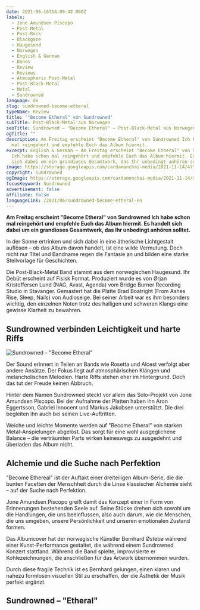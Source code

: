 ```yaml
---
date: 2021-06-16T14:09:42.000Z
labels:
  - Jone Amundsen Piscopo
  - Post-Metal
  - Post-Rock
  - Blackgaze
  - Haugesund
  - Norwegen
  - English & German
  - Bands
  - Review
  - Reviews
  - Atmospheric Post-Metal
  - Post-Black-Metal
  - Metal
  - Sundrowned
language: de
slug: sundrowned-become-etheral
typeName: Review
title: '"Become Etheral" von Sundrowned'
subTitle: Post-Black-Metal aus Norwegen
seoTitle: Sundrowned – "Become Etheral" – Post-Black-Metal aus Norwegen
ogTitle: ""
description: Am Freitag erscheint "Become Etheral" von Sundrowned Ich habe schon
  mal reingehört und empfehle Euch das Album hiermit.
excerpt: English & German – Am Freitag erscheint "Become Etheral" von Sundrowned
  Ich habe schon mal reingehört und empfehle Euch das Album hiermit. Es handelt
  sich dabei um ein grandioses Gesamtwerk, das Ihr unbedingt anhören solltet.
image: https://storage.googleapis.com/cardamonchai-media/2021-11-14/473924-imagine-0878b8_067cb7_1440_1080/640.webp
copyright: Sundrowned
ogImage: https://storage.googleapis.com/cardamonchai-media/2021-11-14/sundrowned-fb-imagine-0868a8_087cb6_1200_628/640.webp
focusKeyword: Sundrowned
advertisement: false
affiliate: false
languageLink: /2021/06/sundrowned-become-etheral-en
---
```


**Am Freitag erscheint "Become Etheral" von Sundrowned Ich habe schon mal reingehört und empfehle Euch das Album hiermit. Es handelt sich dabei um ein grandioses Gesamtwerk, das Ihr unbedingt anhören solltet.**

In der Sonne ertrinken und sich dabei in eine ätherische Lichtgestalt auflösen – ob das Album davon handelt, ist eine wilde Vermutung. Doch nicht nur Titel und Bandname regen die Fantasie an und bilden eine starke Steilvorlage für Geschichten.

Die Post-Black-Metal Band stammt aus dem norwegischen Haugesund. Ihr Debüt erscheint auf Fisisk Format. Produziert wurde es von Ørjan Kristoffersen Lund (NAG, Avast, Agenda) vom Bridge Burner Recording Studio in Stavanger. Gemastert hat die Platte Brad Boatright (From Ashes Rise, Sleep, Nails) von Audioseige. Bei seiner Arbeit war es ihm besonders wichtig, den einzelnen Noten trotz des halligen und schweren Klangs eine gewisse Klarheit zu bewahren.

## Sundrowned verbinden Leichtigkeit und harte Riffs

![Sundrowned – "Become Etheral"](https://storage.googleapis.com/cardamonchai-media/2021-11-14/708576-imagine-48b8f8_60bfef_1440_1440/640.webp 'Sundrowned – "Become Etheral"')

Der Sound erinnert in Teilen an Bands wie Rosetta und Alcest verfolgt aber andere Ansätze. Der Fokus liegt auf atmosphärischen Klängen und melancholischen Melodien. Harte Riffs stehen eher im Hintergrund. Doch das tut der Freude keinen Abbruch.

Hinter dem Namen Sundrowned steckt vor allem das Solo-Projekt von Jone Amundsen Piscopo. Bei der Aufnahme der Platten haben ihn Aron Eggertsson, Gabriel Innocent und Markus Jakobsen unterstützt. Die drei begleiten ihn auch bei seinen Live-Auftritten.

Weiche und leichte Momente werden auf "Become Etheral" von starken Metal-Anspielungen abgelöst. Das sorgt für eine wohl ausgeglichene Balance – die verträumten Parts wirken keineswegs zu ausgedehnt und überladen das Album nicht.

## Alchemie und die Suche nach Perfektion

"Become Ethereal" ist der Auftakt einer dreiteiligen Album-Serie, die die bunten Facetten der Menschheit durch die Linse klassischer Alchemie sieht – auf der Suche nach Perfektion.

Jone Amundsen Piscopo greift damit das Konzept einer in Form von Erinnerungen bestehenden Seele auf. Seine Stücke drehen sich sowohl um die Handlungen, die uns beeinflussen, also auch darum, wie die Menschen, die uns umgeben, unsere Persönlichkeit und unseren emotionalen Zustand formen.

Das Albumcover hat der norwegische Künstler Bernhard Østebø während einer Kunst-Performance gestaltet, die während einem Sundrowned Konzert stattfand. Während die Band spielte, improvisierte er Kohlezeichnungen, die anschließen für das Artwork übernommen wurden.

Durch diese fragile Technik ist es Bernhard gelungen, einen klaren und nahezu formlosen visuellen Stil zu erschaffen, der die Ästhetik der Musik perfekt ergänzt.

## Sundrowned – "Etheral"

<YouTube id="KzhPvnkk938" />
